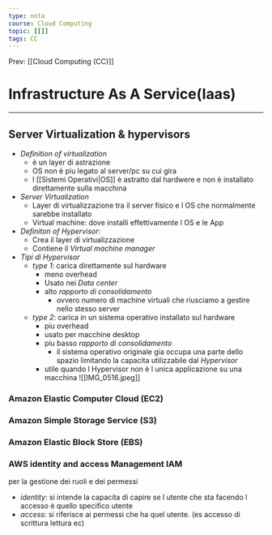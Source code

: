 ```yaml
---
type: nota
course: Cloud Computing
topic: [[]]
tags: CC
---
```


Prev: [[Cloud Computing (CC)]]

# Infrastructure As A Service(Iaas)
---

## Server Virtualization & hypervisors

- _Definition of virtualization_
	- è un layer di astrazione 
	- OS non è piu legato al server/pc su cui gira
	- l [[Sistemi Operativi|OS]] è astratto dal hardwere e non è installato direttamente sulla macchina
- _Server Virtualization_ 
	- Layer di virtualizzazione tra il server fisico e l OS che normalmente sarebbe installato
	- Virtual machine: dove installi effettivamente l OS e le App
- _Definiton of Hypervisor_:
	- Crea il layer di virtualizzazione 
	- Contiene il _Virtual machine manager_
- _Tipi di Hypervisor_
	- _type 1_: carica direttamente sul hardware
		- meno overhead
		- Usato nei _Data center_
		- alto _rapporto di consolidamento_
			- ovvero numero di machine virtuali che riusciamo a gestire nello stesso server
	- _type 2_: carica in un sistema operativo installato sul hardware
		- piu overhead
		- usato per macchine desktop 
		- piu basso  _rapporto di consolidamento_
			- il sistema operativo originale gia occupa una parte dello spazio limitando la capacita utilizzabile dal _Hypervisor_
		- utile quando l Hypervisor non è l unica applicazione su una macchina 
 ![[IMG_0516.jpeg]]

### Amazon Elastic Computer Cloud (EC2)


### Amazon Simple Storage Service (S3)


### Amazon Elastic Block Store (EBS)



### AWS identity and access Management IAM
per la gestione dei ruoli e dei permessi 
- _identity_: si intende la capacita di capire se l utente che sta facendo l accesso è quello specifico utente
- _access_: si riferisce ai permessi che ha quel utente. (es accesso di scrittura lettura ec)  
